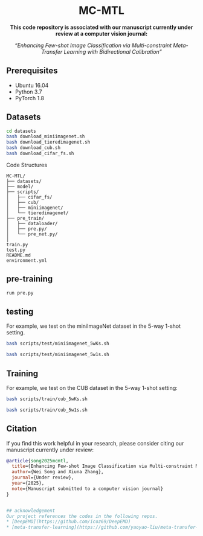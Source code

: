 <div align="center">
  <h1>MC-MTL</h1>
  <p><strong>This code repository is associated with our manuscript currently under review at a computer vision journal:</strong></p>
  <p><em>“Enhancing Few-shot Image Classification via Multi-constraint Meta-Transfer Learning with Bidirectional Calibration”</em></p>
</div>

## Prerequisites
* Ubuntu 16.04
* Python 3.7
* PyTorch 1.8




## Datasets
```bash
cd datasets
bash download_miniimagenet.sh
bash download_tieredimagenet.sh
bash download_cub.sh
bash download_cifar_fs.sh

```

Code Structures
    
    MC-MTL/
    ├── datasets/
    ├── model/
    ├── scripts/
    │   ├── cifar_fs/
    │   ├── cub/
    │   ├── miniimagenet/
    │   └── tieredimagenet/
    ├── pre_train/
    │   ├── dataloader/
    │   ├── pre.py/
    │   └── pre_net.py/
    │
    train.py
    test.py
    README.md
    environment.yml
    
    
## pre-training
```bash
run pre.py
```
   
## testing
For example, we test on the miniImageNet dataset in the 5-way 1-shot setting.
```bash
bash scripts/test/miniimagenet_5wKs.sh
```

```bash
bash scripts/test/miniimagenet_5w1s.sh
```

## Training
For example, we test on the CUB dataset in the 5-way 1-shot setting:
```bash
bash scripts/train/cub_5wKs.sh
```
```bash
bash scripts/train/cub_5w1s.sh
```

## Citation

If you find this work helpful in your research, please consider citing our manuscript currently under review:

```bibtex
@article{song2025mcmtl,
  title={Enhancing Few-shot Image Classification via Multi-constraint Meta-Transfer Learning with Bidirectional Calibration},
  author={Wei Song and Xiuna Zhang},
  journal={Under review},
  year={2025},
  note={Manuscript submitted to a computer vision journal}
}


## acknowledgement
Our project references the codes in the following repos.
* [DeepEMD](https://github.com/icoz69/DeepEMD)
* [meta-transfer-learning](https://github.com/yaoyao-liu/meta-transfer-learning.git)

